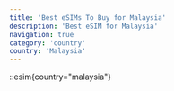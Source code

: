 ```yaml
---
title: 'Best eSIMs To Buy for Malaysia'
description: 'Best eSIM for Malaysia'
navigation: true
category: 'country'
country: 'Malaysia'
---
```


::esim{country="malaysia"}
